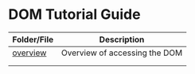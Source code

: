 # DOM Tutorial Guide

| Folder/File | Description |
| --- | --- |
| [overview](./overview.md) | Overview of accessing the DOM |
|  |  |
|  |  |